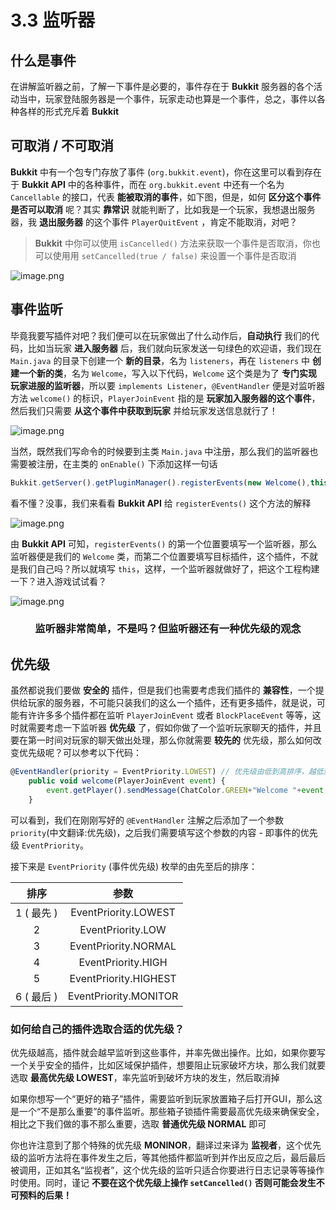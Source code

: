 # 3.3 监听器

## 什么是事件

在讲解监听器之前，了解一下事件是必要的，事件存在于 **Bukkit** 服务器的各个活动当中，玩家登陆服务器是一个事件，玩家走动也算是一个事件，总之，事件以各种各样的形式充斥着 **Bukkit**

## 可取消 / 不可取消

**Bukkit** 中有一个包专门存放了事件 (`org.bukkit.event`)，你在这里可以看到存在于 **Bukkit API** 中的各种事件，而在 `org.bukkit.event` 中还有一个名为 `Cancellable` 的接口，代表 **能被取消的事件**，如下图，但是，如何 **区分这个事件是否可以取消** 呢？其实 **靠常识** 就能判断了，比如我是一个玩家，我想退出服务器，我 **退出服务器** 的这个事件 `PlayerQuitEvent` ，肯定不能取消，对吧？

> **Bukkit** 中你可以使用 `isCancelled()` 方法来获取一个事件是否取消，你也可以使用用 `setCancelled(true / false)` 来设置一个事件是否取消

![image.png](https://i.loli.net/2020/07/24/gcCQJ8ZKpUOLwIb.png)

##  事件监听

毕竟我要写插件对吧？我们便可以在玩家做出了什么动作后，**自动执行** 我们的代码，比如当玩家 **进入服务器** 后，我们就向玩家发送一句绿色的欢迎语，我们现在 `Main.java` 的目录下创建一个 **新的目录**，名为 `listeners`，再在 `listeners` 中 **创建一个新的类**，名为 `Welcome`，写入以下代码，`Welcome` 这个类是为了 **专门实现玩家进服的监听器**，所以要 `implements Listener`，`@EventHandler` 便是对监听器方法 `welcome()` 的标识，`PlayerJoinEvent` 指的是 **玩家加入服务器的这个事件**，然后我们只需要 **从这个事件中获取到玩家** 并给玩家发送信息就行了！

![image.png](https://i.loli.net/2020/07/25/LsrMdAXgH3BmTDu.png)

当然，既然我们写命令的时候要到主类 `Main.java` 中注册，那么我们的监听器也需要被注册，在主类的 `onEnable()` 下添加这样一句话

```javascript
Bukkit.getServer().getPluginManager().registerEvents(new Welcome(),this);
```

看不懂？没事，我们来看看 **Bukkit API** 给 `registerEvents()` 这个方法的解释

![image.png](https://i.loli.net/2020/07/25/rK9yYAEOn5fNiex.png)

由 **Bukkit API** 可知，`registerEvents()` 的第一个位置要填写一个监听器，那么监听器便是我们的 `Welcome` 类，而第二个位置要填写目标插件，这个插件，不就是我们自己吗？所以就填写 `this`，这样，一个监听器就做好了，把这个工程构建一下？进入游戏试试看？

![image.png](https://i.loli.net/2020/07/25/26wsoYlDyPhmXQe.png)

<center><h3>监听器非常简单，不是吗？但监听器还有一种优先级的观念</h3></center>

## 优先级

虽然都说我们要做 **安全的** 插件，但是我们也需要考虑我们插件的 **兼容性**，一个提供给玩家的服务器，不可能只装我们的这么一个插件，还有更多插件，就是说，可能有许许多多个插件都在监听 `PlayerJoinEvent` 或者 `BlockPlaceEvent` 等等，这时就需要考虑一下监听器 **优先级** 了，假如你做了一个监听玩家聊天的插件，并且要在第一时间对玩家的聊天做出处理，那么你就需要 **较先的** 优先级，那么如何改变优先级呢？可以参考以下代码：

```javascript
@EventHandler(priority = EventPriority.LOWEST) // 优先级由低到高排序，越低就越优先
    public void welcome(PlayerJoinEvent event) {
        event.getPlayer().sendMessage(ChatColor.GREEN+"Welcome "+event.getPlayer().getName());
    }
```

可以看到，我们在刚刚写好的 `@EventHandler` 注解之后添加了一个参数 `priority`(中文翻译:优先级)，之后我们需要填写这个参数的内容 - 即事件的优先级 `EventPriority`。

接下来是 `EventPriority` (事件优先级) 枚举的由先至后的排序：

**排序**|**参数**
:-:|:-:
1 ( 最先 )|EventPriority.LOWEST
2|EventPriority.LOW
3|EventPriority.NORMAL
4|EventPriority.HIGH
5|EventPriority.HIGHEST
6 ( 最后 )|EventPriority.MONITOR

### 如何给自己的插件选取合适的优先级？

优先级越高，插件就会越早监听到这些事件，并率先做出操作。比如，如果你要写一个关乎安全的插件，比如区域保护插件，想要阻止玩家破坏方块，那么我们就要选取 **最高优先级 LOWEST**，率先监听到破坏方块的发生，然后取消掉

如果你想写一个“更好的箱子”插件，需要监听到玩家放置箱子后打开GUI，那么这是一个“不是那么重要”的事件监听。那些箱子锁插件需要最高优先级来确保安全，相比之下我们做的事不那么重要，选取 **普通优先级 NORMAL** 即可

你也许注意到了那个特殊的优先级 **MONINOR**，翻译过来译为 **监视者**，这个优先级的监听方法将在事件发生之后，等其他插件都监听到并作出反应之后，最后最后被调用，正如其名“监视者”，这个优先级的监听只适合你要进行日志记录等等操作时使用。同时，谨记 **不要在这个优先级上操作 `setCancelled()` 否则可能会发生不可预料的后果！**
